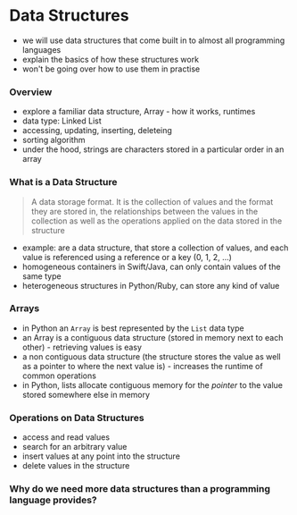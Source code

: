 # Data Structures
* we will use data structures that come built in to almost all programming languages 
* explain the basics of how these structures work
* won't be going over how to use them in practise

### Overview
* explore a familiar data structure, Array - how it works, runtimes
* data type: Linked List
* accessing, updating, inserting, deleteing
* sorting algorithm
* under the hood, strings are characters stored in a particular order in an array

### What is a Data Structure

> A data storage format. It is the collection of values and the format they are stored in, the relationships between the values in the collection as well as the operations applied on the data stored in the structure

* example: are a data structure, that store a collection of values, and each value is referenced using a reference or a key (0, 1, 2, ...)
* homogeneous containers in Swift/Java, can only contain values of the same type
* heterogeneous structures in Python/Ruby, can store any kind of value

### Arrays
* in Python an `Array` is best represented by the `List` data type
* an Array is a contiguous data structure (stored in memory next to each other) - retrieving values is easy
* a non contiguous data structure (the structure stores the value as well as a pointer to where the next value is) - increases the runtime of common operations
* in Python, lists allocate contiguous memory for the _pointer_ to the value stored somewhere else in memory

### Operations on Data Structures
* access and read values
* search for an arbitrary value
* insert values at any point into the structure
* delete values in the structure

### Why do we need more data structures than a programming language provides?
